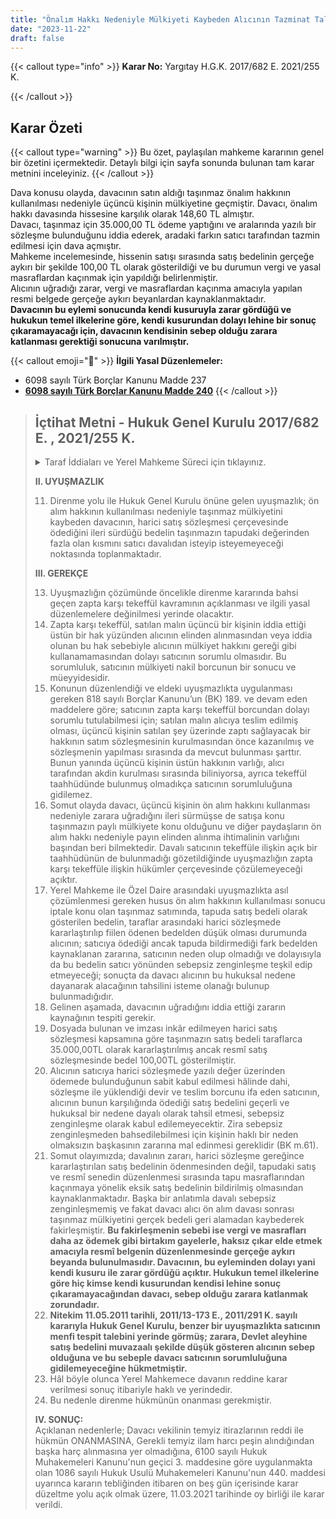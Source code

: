 ```yaml
---
title: "Önalım Hakkı Nedeniyle Mülkiyeti Kaybeden Alıcının Tazminat Talebi Hk."
date: "2023-11-22"
draft: false
---
```


{{< callout type="info" >}}
**Karar No:** Yargıtay H.G.K. 2017/682 E. 2021/255 K.

{{< /callout >}}

## Karar Özeti

{{< callout type="warning" >}}
Bu özet, paylaşılan mahkeme kararının genel bir özetini içermektedir. Detaylı bilgi için sayfa sonunda bulunan tam karar metnini inceleyiniz.
{{< /callout >}}

Dava konusu olayda, davacının satın aldığı taşınmaz önalım hakkının kullanılması nedeniyle üçüncü kişinin mülkiyetine geçmiştir.
Davacı, önalım hakkı davasında hissesine karşılık olarak 148,60 TL almıştır.  
Davacı, taşınmaz için 35.000,00 TL ödeme yaptığını ve aralarında yazılı bir sözleşme bulunduğunu iddia ederek, aradaki farkın satıcı tarafından tazmin edilmesi için dava açmıştır.  
Mahkeme incelemesinde, hissenin satışı sırasında satış bedelinin gerçeğe aykırı bir şekilde 100,00 TL olarak gösterildiği ve bu durumun vergi ve yasal masraflardan kaçınmak için yapıldığı belirlenmiştir.  
Alıcının uğradığı zarar, vergi ve masraflardan kaçınma amacıyla yapılan resmi belgede gerçeğe aykırı beyanlardan kaynaklanmaktadır.  
**Davacının bu eylemi sonucunda kendi kusuruyla zarar gördüğü ve hukukun temel ilkelerine göre, kendi kusurundan dolayı lehine bir sonuç çıkaramayacağı için, davacının kendisinin sebep olduğu zarara katlanması gerektiği sonucuna varılmıştır.**

{{< callout emoji="📖" >}}
**İlgili Yasal Düzenlemeler:**

- 6098 sayılı Türk Borçlar Kanunu Madde 237
- [**6098 sayılı Türk Borçlar Kanunu Madde 240**](/docs/tasinmaz/tbk/md-240-242)
  {{< /callout >}}

> ## İçtihat Metni - Hukuk Genel Kurulu 2017/682 E. , 2021/255 K.
>
> <details>
> <summary>  Taraf İddiaları ve Yerel Mahkeme Süreci için tıklayınız. </summary>
>
> MAHKEMESİ: Asliye Hukuk Mahkemesi
>
> 1. Taraflar arasındaki “alacak” davasından dolayı yapılan yargılama sonunda, Ankara 26. Asliye Hukuk Mahkemesince verilen davanın reddine
>    ilişkin karar davacı vekilinin temyizi üzerine Yargıtay (kapatılan) 2. Hukuk Dairesince yapılan inceleme sonunda bozulmuş, Mahkemece Özel Daire bozma kararına karşı direnilmiştir.
> 2. Direnme kararı davacı vekili tarafından temyiz edilmiştir.
> 3. Hukuk Genel Kurulunca dosyadaki belgeler incelendikten sonra gereği görüşüldü:
>    **I. YARGILAMA SÜRECİ**  
>     **Davacı İstemi:**
> 4. Davacı vekili; müvekkilinin müşterek (paylı) mülkiyete konu 1342 parsel sayılı taşınmazda davalıya ait payı 15.07.2007 tarihli sözleşme
>    ile 35.000,00TL bedel karşılığında satın aldığını, tapu devri
>    gerçekleştikten sonra diğer paydaşın ön alım hakkına dayalı açtığı
>    tapu iptali ve tescil davasını kazanması sonucu taşınmazın mülkiyetini
>    kaybettiğini, davalının doğan zarardan sorumlu olduğunu, bu sebeple
>    satış bedeli olan 35.000,00TL'nin iadesi yönünde takip
>    başlattıklarını, davalının takibe haksız şekilde itiraz ettiğini,
>    itirazın kaldırılması taleplerinin icra mahkemesince alacağın
>    yargılamayı gerektirdiğinden bahisle reddedildiğini ileri sürerek
>    fazlaya ilişkin hakları saklı kalmak kaydıyla 1.000,00TL'nin davalıdan
>    tahsiline karar verilmesini istemiş, bozma sonrası ıslahla talebini
>    34.900,00TL'ye yükseltmiştir.  
>    **Davalı Cevabı:**
> 5. Davalı vekili; alacak iddiasının haksız ve yersiz olduğunu, davacının faiz karşılığı borç para vermekle uğraştığını, müvekkilinin
>    zorda kalarak davacıya birtakım bedeller ödediğini ve tapu devrini
>    gerçekleştirdiğini, tapu kayıtları incelendiğinde devrin bedelsiz
>    yapıldığının anlaşılacağını, sulh hukuk mahkemesinde görülen tapu
>    iptal davasında zaten davacıya bedel ve masrafların ödendiğini, zorla
>    imzalatılan ön sözleşmeye dayanılarak hak iddia edilmesinin haksız
>    olduğunu savunarak davanın reddini istemiştir. Mahkeme Kararı:
> 6. Ankara 26. Asliye Hukuk Mahkemesinin 23.01.2014 tarihli ve 2013/107 E., 2014/28 K. sayılı kararı ile; taraflar arasındaki 15.07.2008
>    tarihli harici satış sözleşmesinde davalı ...'in 1342 sayılı
>    parseldeki payını 35.000,00TL bedelle ...'e sattığını, aynı tarihte
>    tapuda yapılan resmî akitte 100,00TL bedelle payı devredildiğini ancak
>    dava dışı paydaşın açtığı ön alım davası sonucu taşınmazın tapu kaydı
>    iptal edildiğinden davalının sebepsiz zenginleştiğinin iddia edildiği,
>    davalının adi sözleşmeden sonra sözleşmede belirtilen edimini yerine
>    getirdiği ve taşınmazı 100,00TL bedel gösterilerek davacıya
>    devrettiği, ön alım davasında tapudaki satış bedeli ve harç ve masraf
>    toplamı 148,60TL mahkeme veznesine depo ettirilerek kabul kararı
>    verildiği, davacının satış bedelinin 100,00TL gösterildiği resmî satış
>    işleminin tarafı olup kendi muvazaasına dayanamayacağı, aksi
>    düşüncenin dürüstlük ilkesiyle bağdaşmayacağı gerekçesiyle davanın
>    reddine karar verilmiştir. Özel Daire Bozma Kararı:
> 7. Yerel Mahkemenin yukarıda belirtilen kararına karşı süresi içinde davacı vekili temyiz isteminde bulunmuştur.
> 8. Yargıtay (kapatılan) 13. Hukuk Dairesinin 21.01.2016 tarihli ve 2015/38078 E., 2016/1141 K. sayılı kararı ile; “…Borçlar Kanunu m.
>    237, Medeni Kanun m. 706/1, Tapu Kanunu m. 26 ve Noterlik Kanunu m.
>    60/3,89. maddelerindeki açık düzenlemeler ile taşınmaz satışının
>    geçerli olması sözleşmenin resmi şekilde yapılması şartına
>    bağlanmıştır. Bu mevzuat hükümleri gereğince kural olarak tapulu
>    taşınmazlara ilişkin harici satış sözleşmeleri geçerli olmayacaktır.
>    Ne var ki, harici sözleşmeye ek olarak resmi devrin gerçekleşmesi
>    halinde sözleşmenin de artık geçerlilik kazanacağı yerleşik Yargıtay
>    uygulamaları ile sabittir. Somut olayda davacı tapudan devrin yanı
>    sıra davalı ile aralarındaki 15.7.2008 tarihli adi yazılı sözleşmeye
>    de dayanmış olup, bu belgede davalının davaya konu taşınmaz üzerindeki
>    miras hissesini 35.000,00TL bedelle sattığı açıkça yazılıdır.
>    Ülkemizde resmi devirlerde sıklıkla gerçek satış bedelinin
>    gösterilmediği de dikkate alındığında, mahkemenin davacının yalnızca
>    resmi akitte yazılı 100,00 TL bedeli isteyebileceği, kendi muvazaasına
>    dayanarak fazlasını isteyemeyeceği yönündeki kabulünde isabet
>    bulunmamaktadır. Davalı resmi devir ile geçerli hale gelen harici
>    sözleşmede belirlenen 35.000,00TL satış bedeli ile bağlı olup, bu
>    bedelin ödenmediğini yasal kesin delillerle ispatla mükelleftir.
>    Davalı yan, bu yönde yazılı delil sunmadığı gibi yemin deliline de
>    dayanmadığından savunmasını ispat edememiştir. Geçerli sözleşmelerde
>    ifanın imkansız hale gelmesi durumunda sözleşmenin tarafları ifanın
>    imkansız hale geldiği tarihteki rayici isteyebilecekler ise de
>    davacının talebi yalnızca ödenen bedelin sebepsiz zenginleşme
>    hükümleri çerçevesinde ve fazlaya ilişkin hakları saklı tutularak
>    kısmen iadesine ilişkin olup, bu halde mahkemece önalım davasında
>    davacı adına depo edilen 100,00 TL lik resmi satış bedelinin
>    sözleşmede kararlaştır(ı)lan bedelden mahsubu ile 34.900,00 TL
>    yönünden davacının iddiasının yerinde olduğunun tespit edilmesi ve
>    yine taleple bağlı kalınarak davanın kabulüne karar verilmesi
>    gerekirken yazılı şekilde hüküm tesisi usul ve yasaya aykırı olup
>    hükmün bozulmasını gerektirir…” gerekçesi ile karar bozulmuştur.
>    **Direnme Kararı:**
> 9. Mahkemece 10.05.2016 tarihli ve 2016/179 E., 2016/209 K. sayılı kararı ile; ilk karar gerekçeleri tekrar edilmek ve zapta karşı
>    tekeffül hükümleri açıklanmak suretiyle direnme kararı verilmiştir.
>    Direnme Kararının Temyizi:
> 10. Direnme kararı süresi içinde davacı vekili tarafından temyiz edilmiştir.
> </details>
>
> **II. UYUŞMAZLIK**
>
> 11. Direnme yolu ile Hukuk Genel Kurulu önüne gelen uyuşmazlık; ön alım hakkının kullanılması nedeniyle taşınmaz mülkiyetini kaybeden
>     davacının, harici satış sözleşmesi çerçevesinde ödediğini ileri
>     sürdüğü bedelin taşınmazın tapudaki değerinden fazla olan kısmını
>     satıcı davalıdan isteyip isteyemeyeceği noktasında toplanmaktadır.
>
> **III. GEREKÇE**
>
> 13. Uyuşmazlığın çözümünde öncelikle direnme kararında bahsi geçen zapta karşı tekeffül kavramının açıklanması ve ilgili yasal
>     düzenlemelere değinilmesi yerinde olacaktır.
> 14. Zapta karşı tekeffül, satılan malın üçüncü bir kişinin iddia ettiği üstün bir hak yüzünden alıcının elinden alınmasından veya iddia
>     olunan bu hak sebebiyle alıcının mülkiyet hakkını gereği gibi
>     kullanamamasından dolayı satıcının sorumlu olmasıdır. Bu sorumluluk,
>     satıcının mülkiyeti nakil borcunun bir sonucu ve müeyyidesidir.
> 15. Konunun düzenlendiği ve eldeki uyuşmazlıkta uygulanması gereken 818 sayılı Borçlar Kanunu’un (BK) 189. ve devam eden maddelere göre;
>     satıcının zapta karşı tekeffül borcundan dolayı sorumlu tutulabilmesi
>     için; satılan malın alıcıya teslim edilmiş olması, üçüncü kişinin
>     satılan şey üzerinde zaptı sağlayacak bir hakkının satım sözleşmesinin
>     kurulmasından önce kazanılmış ve sözleşmenin yapılması sırasında da
>     mevcut bulunması şarttır. Bunun yanında üçüncü kişinin üstün hakkının
>     varlığı, alıcı tarafından akdin kurulması sırasında biliniyorsa,
>     ayrıca tekeffül taahhüdünde bulunmuş olmadıkça satıcının sorumluluğuna
>     gidilemez.
> 16. Somut olayda davacı, üçüncü kişinin ön alım hakkını kullanması nedeniyle zarara uğradığını ileri sürmüşse de satışa konu taşınmazın
>     paylı mülkiyete konu olduğunu ve diğer paydaşların ön alım hakkı
>     nedeniyle payın elinden alınma ihtimalinin varlığını başından beri
>     bilmektedir. Davalı satıcının tekeffüle ilişkin açık bir taahhüdünün
>     de bulunmadığı gözetildiğinde uyuşmazlığın zapta karşı tekeffüle
>     ilişkin hükümler çerçevesinde çözülemeyeceği açıktır.
> 17. Yerel Mahkeme ile Özel Daire arasındaki uyuşmazlıkta asıl çözümlenmesi gereken husus ön alım hakkının kullanılması sonucu iptale
>     konu olan taşınmaz satımında, tapuda satış bedeli olarak gösterilen
>     bedelin, taraflar arasındaki harici sözleşmede kararlaştırılıp fiilen
>     ödenen bedelden düşük olması durumunda alıcının; satıcıya ödediği
>     ancak tapuda bildirmediği fark bedelden kaynaklanan zararına,
>     satıcının neden olup olmadığı ve dolayısıyla da bu bedelin satıcı
>     yönünden sebepsiz zenginleşme teşkil edip etmeyeceği; sonuçta da
>     davacı alıcının bu hukuksal nedene dayanarak alacağının tahsilini
>     isteme olanağı bulunup bulunmadığıdır.
> 18. Gelinen aşamada, davacının uğradığını iddia ettiği zararın kaynağının tespiti gerekir.
> 19. Dosyada bulunan ve imzası inkâr edilmeyen harici satış sözleşmesi kapsamına göre taşınmazın satış bedeli taraflarca 35.000,00TL olarak
>     kararlaştırılmış ancak resmî satış sözleşmesinde bedel 100,00TL
>     gösterilmiştir.
> 20. Alıcının satıcıya harici sözleşmede yazılı değer üzerinden ödemede bulunduğunun sabit kabul edilmesi hâlinde dahi, sözleşme ile
>     yüklendiği devir ve teslim borcunu ifa eden satıcının, alıcının bunun
>     karşılığında ödediği satış bedelini geçerli ve hukuksal bir nedene
>     dayalı olarak tahsil etmesi, sebepsiz zenginleşme olarak kabul
>     edilemeyecektir. Zira sebepsiz zenginleşmeden bahsedilebilmesi için
>     kişinin haklı bir neden olmaksızın başkasının zararına mal edinmesi
>     gereklidir (BK m.61).
> 21. Somut olayımızda; davalının zararı, harici sözleşme gereğince kararlaştırılan satış bedelinin ödenmesinden değil, tapudaki satış ve
>     resmî senedin düzenlenmesi sırasında tapu masraflarından kaçınmaya
>     yönelik eksik satış bedelinin bildirilmiş olmasından
>     kaynaklanmaktadır. Başka bir anlatımla davalı sebepsiz zenginleşmemiş
>     ve fakat davacı alıcı ön alım davası sonrası taşınmaz mülkiyetini
>     gerçek bedeli geri alamadan kaybederek fakirleşmiştir. **Bu fakirleşmenin sebebi ise vergi ve masrafları daha az ödemek gibi birtakım gayelerle, haksız çıkar elde etmek amacıyla resmî belgenin düzenlenmesinde gerçeğe aykırı beyanda bulunulmasıdır. Davacının, bu eyleminden dolayı yani kendi kusuru ile zarar gördüğü açıktır. Hukukun temel ilkelerine göre hiç kimse kendi kusurundan kendisi lehine sonuç çıkaramayacağından davacı, sebep olduğu zarara katlanmak zorundadır.**
> 22. **Nitekim 11.05.2011 tarihli, 2011/13-173 E., 2011/291 K. sayılı kararıyla Hukuk Genel Kurulu, benzer bir uyuşmazlıkta satıcının menfi tespit talebini yerinde görmüş; zarara, Devlet aleyhine satış bedelini muvazaalı şekilde düşük gösteren alıcının sebep olduğuna ve bu sebeple davacı satıcının sorumluluğuna gidilemeyeceğine hükmetmiştir.**
> 23. Hâl böyle olunca Yerel Mahkemece davanın reddine karar verilmesi sonuç itibariyle haklı ve yerindedir.
> 24. Bu nedenle direnme hükmünün onanması gerekmiştir.
>
> **IV. SONUÇ:**  
> Açıklanan nedenlerle; Davacı vekilinin temyiz itirazlarının reddi
> ile hükmün ONANMASINA, Gerekli temyiz ilam harcı peşin alındığından
> başka harç alınmasına yer olmadığına, 6100 sayılı Hukuk Muhakemeleri
> Kanunu'nun geçici 3. maddesine göre uygulanmakta olan 1086 sayılı
> Hukuk Usulü Muhakemeleri Kanunu'nun 440. maddesi uyarınca kararın
> tebliğinden itibaren on beş gün içerisinde karar düzeltme yolu açık
> olmak üzere, 11.03.2021 tarihinde oy birliği ile karar verildi.
